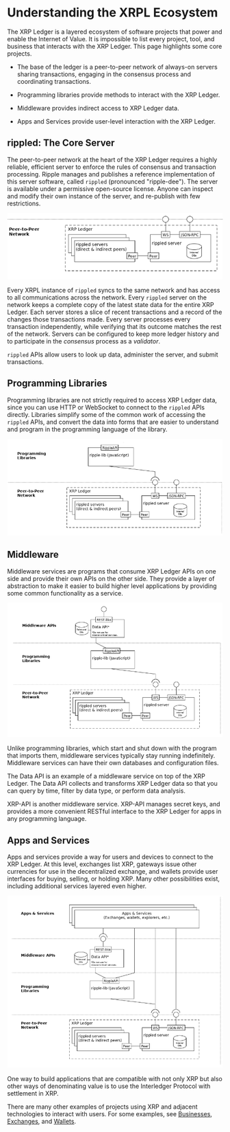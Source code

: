 # Understanding the XRPL Ecosystem

The XRP Ledger is a layered ecosystem of software projects that power and enable the Internet of Value. It is impossible to list every project, tool, and business that interacts with the XRP Ledger. This page highlights some core projects. 

- The base of the ledger is a peer-to-peer network of always-on servers sharing transactions, engaging in the consensus process and coordinating transactions.

- Programming libraries provide methods to interact with the XRP Ledger.

- Middleware provides indirect access to XRP Ledger data. 

- Apps and Services provide user-level interaction with the XRP Ledger.


## rippled: The Core Server

The peer-to-peer network at the heart of the XRP Ledger requires a highly reliable, efficient server to enforce the rules of consensus and transaction processing. Ripple manages and publishes a reference implementation of this server software, called `rippled` (pronounced "ripple-dee"). The server is available under a permissive open-source license. Anyone can inspect and modify their own instance of the server, and re-publish with few restrictions.

[![Peer-to-Peer Network](../../../img/ecosystem1-peer-to-peer.png)](../../../img/ecosystem1-peer-to-peer.png)

Every XRPL instance of `rippled` syncs to the same network and has access to all communications across the network. Every `rippled` server on the network keeps a complete copy of the latest state data for the entire XRP Ledger. Each server stores a slice of recent transactions and a record of the changes those transactions made. Every server processes every transaction independently, while verifying that its outcome matches the rest of the network. Servers can be configured to keep more ledger history and to participate in the _consensus_ process as a _validator_.

`rippled` APIs allow users to look up data, administer the server, and submit transactions.

## Programming Libraries

Programming libraries are not strictly required to access XRP Ledger data, since you can use HTTP or WebSocket to connect to the `rippled` APIs directly. Libraries simplify some of the common work of accessing the `rippled` APIs, and convert the data into forms that are easier to understand and program in the programming language of the library.

[![Programming Libraries](../../../img/ecosystem2-programming-libraries.png)](../../../img/ecosystem2-programming-libraries.png)

## Middleware

Middleware services are programs that consume XRP Ledger APIs on one side and provide their own APIs on the other side. They provide a layer of abstraction to make it easier to build higher level applications by providing some common functionality as a service.

[![Middleware](../../../img/ecosystem3-middleware.png)](../../../img/ecosystem3-middleware.png)

Unlike programming libraries, which start and shut down with the program that imports them, middleware services typically stay running indefinitely. Middleware services can have their own databases and configuration files.

The Data API is an example of a middleware service on top of the XRP Ledger. The Data API collects and transforms XRP Ledger data so that you can query by time, filter by data type, or perform data analysis.

XRP-API is another middleware service. XRP-API manages secret keys, and provides a more convenient RESTful interface to the XRP Ledger for apps in any programming language.

## Apps and Services

Apps and services provide a way for users and devices to connect to the XRP Ledger. At this level, exchanges list XRP, gateways issue other currencies for use in the decentralized exchange, and wallets provide user interfaces for buying, selling, or holding XRP. Many other possibilities exist, including additional services layered even higher.

[![Apps & Services](../../../img/ecosystem4-apps.png)](../../../img/ecosystem4-apps.png)

One way to build applications that are compatible with not only XRP but also other ways of denominating value is to use the Interledger Protocol with settlement in XRP.

There are many other examples of projects using XRP and adjacent technologies to interact with users. For some examples, see [Businesses](businesses.html), [Exchanges](exchanges.html), and [Wallets](wallets.html).
